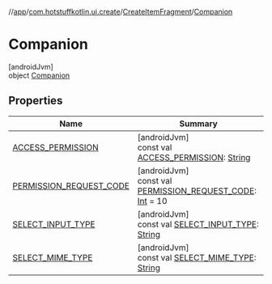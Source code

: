 //[app](../../../../index.md)/[com.hotstuffkotlin.ui.create](../../index.md)/[CreateItemFragment](../index.md)/[Companion](index.md)

# Companion

[androidJvm]\
object [Companion](index.md)

## Properties

| Name | Summary |
|---|---|
| [ACCESS_PERMISSION](-a-c-c-e-s-s_-p-e-r-m-i-s-s-i-o-n.md) | [androidJvm]<br>const val [ACCESS_PERMISSION](-a-c-c-e-s-s_-p-e-r-m-i-s-s-i-o-n.md): [String](https://kotlinlang.org/api/latest/jvm/stdlib/kotlin/-string/index.html) |
| [PERMISSION_REQUEST_CODE](-p-e-r-m-i-s-s-i-o-n_-r-e-q-u-e-s-t_-c-o-d-e.md) | [androidJvm]<br>const val [PERMISSION_REQUEST_CODE](-p-e-r-m-i-s-s-i-o-n_-r-e-q-u-e-s-t_-c-o-d-e.md): [Int](https://kotlinlang.org/api/latest/jvm/stdlib/kotlin/-int/index.html) = 10 |
| [SELECT_INPUT_TYPE](-s-e-l-e-c-t_-i-n-p-u-t_-t-y-p-e.md) | [androidJvm]<br>const val [SELECT_INPUT_TYPE](-s-e-l-e-c-t_-i-n-p-u-t_-t-y-p-e.md): [String](https://kotlinlang.org/api/latest/jvm/stdlib/kotlin/-string/index.html) |
| [SELECT_MIME_TYPE](-s-e-l-e-c-t_-m-i-m-e_-t-y-p-e.md) | [androidJvm]<br>const val [SELECT_MIME_TYPE](-s-e-l-e-c-t_-m-i-m-e_-t-y-p-e.md): [String](https://kotlinlang.org/api/latest/jvm/stdlib/kotlin/-string/index.html) |
